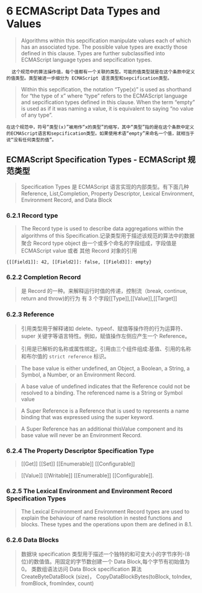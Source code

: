 # 6 ECMAScript Data Types and Values

> Algorithms within this sepcification manipulate values each of which has an associated type. The possible value types are exactly those defined in this clause. Types are further subclassified into ECMAScript language types and sepcification types.

      这个规范中的算法操作值，每个值都有一个关联的类型。可能的值类型就是在这个条款中定义的值类型。类型被进一步细分为 ECMAScript 语言类型和sepcification类型。

> Within this sepcification, the notation “Type(x)” is used as shorthand for “the type of x” where “type” refers to the ECMAScript language and sepcification types defined in this clause. When the term “empty” is used as if it was naming a value, it is equivalent to saying “no value of any type”.

    在这个规范中，符号“类型(x)”被用作“x的类型”的缩写，其中“类型”指的是在这个条款中定义的ECMAScript语言和sepcification类型。如果使用术语“empty”来命名一个值，就相当于说“没有任何类型的值”。

## ECMAScript Specification Types - ECMAScript 规范类型

> Specification Types 是 ECMAScript 语言实现的内部类型。有下面几种 Reference, List,Completion, Property Descriptor, Lexical Environment, Environment Record, and Data Block

### 6.2.1 Record type

> The Record type is used to describe data aggregations within the algorithms of this Specification.记录类型用于描述该规范的算法中的数据聚合
> Record type object 由一个或多个命名的字段组成，字段值是 ECMAScript value 或者 其他 Record 对象的引用

```
{[[Field1]]: 42, [[Field2]]: false, [[Field3]]: empty}
```

### 6.2.2 Completion Record

> 是 Record 的一种。来解释运行时值的传递，控制流（break, continue, return and throw)的行为
> 有 3 个字段[[Type]],[[Value]],[[Target]]

### 6.2.3 Reference

> 引用类型用于解释诸如 delete、typeof、赋值等操作符的行为运算符、super 关键字等语言特性。例如，赋值操作左侧应产生一个 Reference。

> 引用是已解析的名称或属性绑定。引用由三个组件组成:基值、引用的名称和布尔值的 `strict reference` 标识。

> The base value is either undefined, an Object, a Boolean, a String, a Symbol, a Number, or an Environment Record.

> A base value of undefined indicates that the Reference could not be resolved to a binding. The referenced name is a String or Symbol value

> A Super Reference is a Reference that is used to represents a name binding that was expressed using the super keyword.

> A Super Reference has an additional thisValue component and its base value will never be an Environment Record.

### 6.2.4 The Property Descriptor Specification Type

> [[Get]] [[Set]] [[Enumerable]] [[Configurable]]

> [[Value]] [[Writable]] [[Enumerable]] [[Configurable]].

### 6.2.5 The Lexical Environment and Environment Record Specification Types

> The Lexical Environment and Environment Record types are used to explain the behaviour of name resolution in nested functions and blocks. These types and the operations upon them are defined in 8.1.

### 6.2.6 Data Blocks

> 数据块 specification 类型用于描述一个独特的和可变大小的字节序列-(8 位)的数值值。用固定的字节数创建一个 Data Block,每个字节有初始值为 0。
> 类数组语法访问 Data Block
> specification 算法 CreateByteDataBlock (size)， CopyDataBlockBytes(toBlock, toIndex, fromBlock, fromIndex, count)
